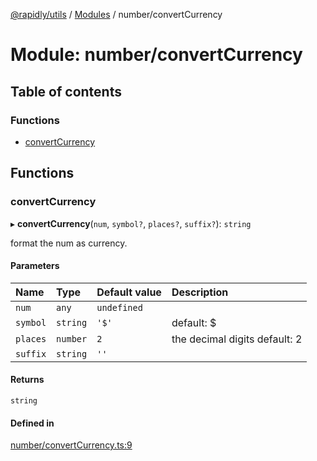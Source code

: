 [@rapidly/utils](../README.md) / [Modules](../modules.md) / number/convertCurrency

# Module: number/convertCurrency

## Table of contents

### Functions

- [convertCurrency](number_convertCurrency.md#convertcurrency)

## Functions

### convertCurrency

▸ **convertCurrency**(`num`, `symbol?`, `places?`, `suffix?`): `string`

format the num as currency.

#### Parameters

| Name | Type | Default value | Description |
| :------ | :------ | :------ | :------ |
| `num` | `any` | `undefined` |  |
| `symbol` | `string` | `'$'` | default: $ |
| `places` | `number` | `2` | the decimal digits default: 2 |
| `suffix` | `string` | `''` |  |

#### Returns

`string`

#### Defined in

[number/convertCurrency.ts:9](https://github.com/canguser/rapidly-utils/blob/af8066a/main/number/convertCurrency.ts#L9)
